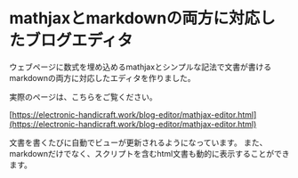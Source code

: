 # mathjaxとmarkdownの両方に対応したブログエディタ
ウェブページに数式を埋め込めるmathjaxとシンプルな記法で文書が書けるmarkdownの両方に対応したエディタを作りました。

実際のページは、こちらをご覧ください。

[https://electronic-handicraft.work/blog-editor/mathjax-editor.html](https://electronic-handicraft.work/blog-editor/mathjax-editor.html)

文書を書くたびに自動でビューが更新されるようになっています。
また、markdownだけでなく、スクリプトを含むhtml文書も動的に表示することができます。
